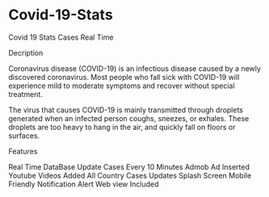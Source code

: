 # Covid-19-Stats

Covid 19 Stats Cases Real Time 

Decription

Coronavirus disease (COVID-19) is an infectious disease caused by a newly discovered coronavirus.
Most people who fall sick with COVID-19 will experience mild to moderate symptoms and recover without special treatment.


The virus that causes COVID-19 is mainly transmitted through droplets generated when an infected person coughs, sneezes, or exhales. 
These droplets are too heavy to hang in the air, and quickly fall on floors or surfaces.

Features

 Real Time DataBase
Update Cases Every 10 Minutes
Admob Ad Inserted
Youtube Videos Added
All Country Cases Updates 
Splash Screen
Mobile Friendly 
Notification Alert
Web view Included



